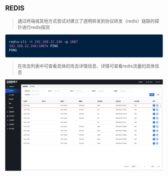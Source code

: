 ## REDIS

> 通过终端或其他方式尝试对建立了透明转发到协议转发（redis）链路的探针进行redis探测

![攻击样本-redis](../img/攻击样本-redis.png)

> 在攻击列表中可查看具体的攻击详情信息、详情可查看redis流量的具体信息

![攻击样本-redis-detail](../img/攻击样本-redis-detail.png)

